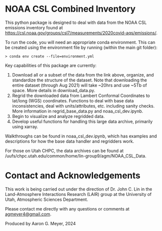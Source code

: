 # NOAA CSL Combined Inventory
This python package is designed to deal with data from the NOAA CSL emissions inventory found at https://csl.noaa.gov/groups/csl7/measurements/2020covid-aqs/emissions/.   

To run the code, you will need an appropriate conda environment. This can be created using the environment file by running (within the main git folder): 
```
> conda env create --file=environment.yml
```

Key capabilities of this package are currently:     
1. Download all or a subset of the data from the link above, organize, and standardize the structure of the dataset. Note that downloading the entire dataset (through Aug 2021) will take ~20hrs and use ~5Tb of space. More details in download_data.py.
2. Regrid the downloaded data from Lambert Conformal Coordinates to lat/long (WGS) coordinates. Functions to deal with base data inconsistencies, deal with units/attributes, etc. including sanity checks. More information in regrid_base_data.py and noaa_csl_dev.ipynb. 
3. Begin to visualize and analyze regridded data. 
4. Develop useful functions for handling this large data archive, primarily using xarray. 

Walkthroughs can be found in noaa_csl_dev.ipynb, which has examples and descriptions for how the base data handler and regridders work. 

For those on Utah CHPC, the data archives can be found at /uufs/chpc.utah.edu/common/home/lin-group9/agm/NOAA_CSL_Data. 

# Contact and Acknowledgements
This work is being carried out under the direction of Dr. John C. Lin in the Land-Atmosphere Interactions Research (LAIR) group at the University of Utah, Atmospheric Sciences Department. 

Please contact me directly with any questions or comments at agmeyer4@gmail.com. 

Produced by Aaron G. Meyer, 2024
